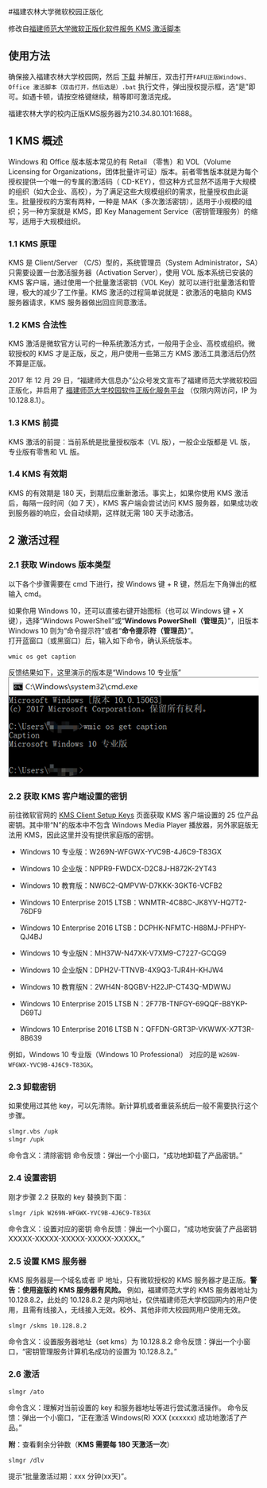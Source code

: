 #福建农林大学微软校园正版化

修改自[福建师范大学微软正版化软件服务 KMS 激活脚本](https://github.com/linzyjx/fjnu-kms)

## 使用方法

确保接入福建农林大学校园网，然后 [下载](https://github.com/fjnuer/fjnukms/archive/master.zip) 并解压，双击打开`FAFU正版Windows、Office 激活脚本（双击打开，然后选是）.bat` 执行文件，弹出授权提示框，选“是”即可。如遇卡顿，请按空格键继续，稍等即可激活完成。

福建农林大学的校内正版KMS服务器为210.34.80.101:1688。

## 1 KMS 概述

Windows 和 Office 版本版本常见的有 Retail （零售）和 VOL（Volume Licensing for Organizations，团体批量许可证）版本。前者零售版本就是为每个授权提供一个唯一的专属的激活码（ CD-KEY），但这种方式显然不适用于大规模的组织（如大企业、高校），为了满足这些大规模组织的需求，批量授权由此诞生。批量授权的方案有两种，一种是 MAK（多次激活密钥），适用于小规模的组织；另一种方案就是 KMS，即 Key Management Service（密钥管理服务）的缩写，适用于大规模组织。  

### 1.1 KMS 原理
KMS 是 Client/Server （C/S）型的，系统管理员（System Administrator，SA）只需要设置一台激活服务器（Activation Server），使用 VOL 版本系统已安装的 KMS 客户端，通过使用一个批量激活密钥（VOL Key）就可以进行批量激活和管理，极大的减少了工作量。KMS 激活的过程简单说就是：欲激活的电脑向 KMS 服务器请求，KMS 服务器做出回应同意激活。  

### 1.2 KMS 合法性
KMS 激活是微软官方认可的一种系统激活方式，一般用于企业、高校或组织。微软授权的 KMS 才是正版，反之，用户使用一些第三方 KMS 激活工具激活后仍然不算是正版。  

2017 年 12 月 29 日，“福建师大信息办”公众号发文宣布了福建师范大学微软校园正版化，并启用了 [福建师范大学校园软件正版化服务平台](http://ms.fjnu.edu.cn/) （仅限内网访问，IP 为 10.128.8.1）。  

### 1.3 KMS 前提
KMS 激活的前提：当前系统是批量授权版本（VL 版），一般企业版都是 VL 版，专业版有零售和 VL 版。  
### 1.4 KMS 有效期
KMS 的有效期是 180 天，到期后应重新激活。事实上，如果你使用 KMS 激活后，每隔一段时间（如 7 天），KMS 客户端会尝试访问 KMS 服务器，如果成功收到服务器的响应，会自动续期，这样就无需 180 天手动激活。  

## 2 激活过程

### 2.1 获取 Windows 版本类型  
以下各个步骤需要在 cmd 下进行，按 Windows 键 + R 键，然后左下角弹出的框输入 cmd。  

如果你用 Windows 10，还可以直接右键开始图标（也可以 Windows 键 + X 键），选择“Windows PowerShell”或“**Windows PowerShell（管理员）**”，旧版本 Windows 10 则为“命令提示符”或者“**命令提示符（管理员）**”。  
打开蓝窗口（或黑窗口）后，输入如下命令，确认系统版本。
```
wmic os get caption
```
反馈结果如下，这里演示的版本是“Windows 10 专业版”
![wmic-os-get-caption.png](img/wmic-os-get-caption.png)

### 2.2 获取 KMS 客户端设置的密钥
前往微软官网的 [KMS Client Setup Keys](https://technet.microsoft.com/en-us/library/jj612867.aspx) 页面获取 KMS 客户端设置的 25 位产品密钥。其中带“N”的版本中不包含 Windows Media Player 播放器，另外家庭版无法用 KMS，因此这里并没有提供家庭版的密钥。

 - Windows 10 专业版：W269N-WFGWX-YVC9B-4J6C9-T83GX  

 - Windows 10 企业版：NPPR9-FWDCX-D2C8J-H872K-2YT43  

 - Windows 10 教育版：NW6C2-QMPVW-D7KKK-3GKT6-VCFB2  

 - Windows 10 Enterprise 2015 LTSB：WNMTR-4C88C-JK8YV-HQ7T2-76DF9  

 - Windows 10 Enterprise 2016 LTSB：DCPHK-NFMTC-H88MJ-PFHPY-QJ4BJ  

 - Windows 10 专业版N：MH37W-N47XK-V7XM9-C7227-GCQG9  

 - Windows 10 企业版N：DPH2V-TTNVB-4X9Q3-TJR4H-KHJW4

 - Windows 10 教育版N：2WH4N-8QGBV-H22JP-CT43Q-MDWWJ

 - Windows 10 Enterprise 2015 LTSB N：2F77B-TNFGY-69QQF-B8YKP-D69TJ

 - Windows 10 Enterprise 2016 LTSB N：QFFDN-GRT3P-VKWWX-X7T3R-8B639

例如，Windows 10 专业版（Windows 10 Professional） 对应的是 `W269N-WFGWX-YVC9B-4J6C9-T83GX`。

### 2.3 卸载密钥
如果使用过其他 key，可以先清除。新计算机或者重装系统后一般不需要执行这个步骤。
```
slmgr.vbs /upk
slmgr /upk
```
命令含义：清除密钥
命令反馈：弹出一个小窗口，“成功地卸载了产品密钥。”

### 2.4 设置密钥
刚才步骤 2.2 获取的 key 替换到下面：
```
slmgr /ipk W269N-WFGWX-YVC9B-4J6C9-T83GX
```
命令含义：设置对应的密钥
命令反馈：弹出一个小窗口，“成功地安装了产品密钥 XXXXX-XXXXX-XXXXX-XXXXX-XXXXX。”

### 2.5 设置 KMS 服务器
KMS 服务器是一个域名或者 IP 地址，只有微软授权的 KMS 服务器才是正版。**警告：使用盗版的 KMS 服务器有风险。**
例如，福建师范大学的 KMS 服务器地址为 10.128.8.2，此处的 10.128.8.2 是内网地址，仅供福建师范大学校园网内的用户使用，且需有线接入，无线接入无效。校外、其他非师大校园网用户使用无效。
```
slmgr /skms 10.128.8.2
```
命令含义：设置服务器地址（set kms）为 10.128.8.2
命令反馈：弹出一个小窗口，“密钥管理服务计算机名成功的设置为 10.128.8.2。”
### 2.6 激活
```
slmgr /ato
```
命令含义：理解对当前设置的 key 和服务器地址等进行尝试激活操作。
命令反馈：弹出一个小窗口，“正在激活 Windows(R) XXX (xxxxxx) 成功地激活了产品。”

**附**：查看剩余分钟数（**KMS 需要每 180 天激活一次**）
```
slmgr /dlv
```
提示“批量激活过期：xxx 分钟(xx天)”。
